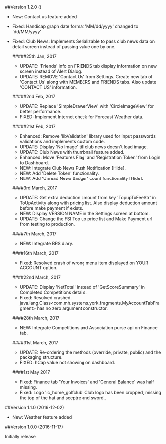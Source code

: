 ##Version 1.2.0 ()

- New: Contact us feature added
- Fixed: Handicap graph date format 'MM/dd/yyyy' changed to 'dd/MM/yyyy'
- Fixed: Club News: Implements Serializable to pass club news data on detail screen instead of passing value one by one.

  #####25th Jan, 2017
    - UPDATE: 'Friends' info on FRIENDS tab display information on new screen instead of Alert Dialog.
    - UPDATE: REMOVE 'Contact Us' from Settings. Create new tab of 'Contact Us' along with MEMBERS and FRIENDS tabs. Also update 'CONTACT US' information.

  #####2nd Feb, 2017
    - UPDATE: Replace 'SimpleDrawerView' with 'CircleImageView' for better performance.
    - FIXED: Implement Internet check for Forecast Weather data.

  #####21st Feb, 2017
    - Enhanced: Remove 'libValidation' library used for input passwords validations and implements custom code.
    - UPDATE: Display 'No Image' till club news doesn't load image.
    - UPDATE: Club News with thumbnail feature added.
    - Enhanced: Move 'Features Flag' and 'Registration Token' from Login to Dashboard.
    - NEW: Integrate Club News Push Notification [Hide].
    - NEW: Add 'Delete Token' functionality.
    - NEW: Add 'Unread News Badger' count functionality [Hide].

  ####3rd March, 2017
    - UPDATE: Get extra deduction amount from key 'TopupTxFeeStr' in ToUpActivity along with pricing list. Also display deduction amount before make payment if exists.
    - NEW: Display VERSION NAME in the Settings screen at bottom.
    - UPDATE: Change the FSI Top up price list and Make Payment url from testing to production.

  ####7th March, 2017
    - NEW: Integrate BRS diary.
    
  ####16th March, 2017
   - Fixed: Resolved crash of wrong menu item displayed on YOUR ACCOUNT option.

  ####22nd March, 2017
   - UPDATE: Display 'NetTotal' instead of 'GetScoreSummary' in Completed Competitions details.
   - Fixed: Resolved crashed. java.lang.Class<com.mh.systems.york.fragments.MyAccountTabFragment> has no zero argument constructor.
 
  ####28th March, 2017
  - NEW: Integrate Competitions and Association purse api on Finance tab.

  ####31st March, 2017
  - UPDATE: Re-ordering the methods (override, private, public) and the packaging structure.
  - FIXED: hCap value not showing on dashboard.
  
  ####1st May 2017
  - Fixed: Finance tab 'Your Invoices' and 'General Balance' was half missing.
  - Fixed: Logo 'ic_home_golfclub' Club logo has been cropped, missing the top of the hat and sceptre and sword..

##Version 1.1.0 (2016-12-02)

- New: Weather feature added

##Version 1.0.0 (2016-11-17)

Initially release
